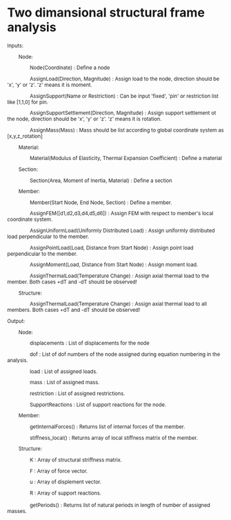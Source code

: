 # Two dimansional structural frame analysis
<small>
Inputs:

        Node:

                Node(Coordinate) : Define a node

                AssignLoad(Direction, Magnitude) : Assign load to the node, direction should be 'x', 'y' or 'z'. 'z' means it is moment.

                AssignSupport(Name or Restriction) : Can be input 'fixed', 'pin' or restriction list like [1,1,0] for pin.

                AssignSupportSettlement(Direction, Magnitude) : Assign support settlement ot the node, direction should be 'x', 'y' or 'z'. 'z' means it is rotation.

                AssignMass(Mass) : Mass should be list according to global coordinate system as [x,y,z_rotation]

        Material:

                Material(Modulus of Elasticity, Thermal Expansion Coefficient) : Define a material

        Section:

                Section(Area, Moment of Inertia, Material) : Define a section

        Member:

                Member(Start Node, End Node, Section) : Define a member.

                AssignFEM([d1,d2,d3,d4,d5,d6]) : Assign FEM with respect to member's local coordinate system.

                AssignUniformLoad(Uniformly Distributed Load) : Assign uniformly distributed load perpendicular to the member.

                AssignPointLoad(Load, Distance from Start Node) : Assign point load perpendicular to the member.

                AssignMoment(Load, Distance from Start Node) : Assign moment load.

                AssignThermalLoad(Temperature Change) : Assign axial thermal load to the member. Both cases +dT and -dT should be observed!


        Structure:

                AssignThermalLoad(Temperature Change) : Assign axial thermal load to all members. Both cases +dT and -dT should be observed!
                
                
                
                
                
Output:

        Node:

                displacements : List of displacements for the node

                dof : List of dof numbers of the node assigned during equation numbering in the analysis.

                load : List of assigned loads.

                mass : List of assigned mass.

                restriction : List of assigned restrictions.

                SupportReactions : List of support reactions for the node.

        Member:

                getInternalForces() : Returns list of internal forces of the member.

                stiffness_local() : Returns array of local stiffness matrix of the member.

        Structure:

                K : Array of structural striffness matrix.

                F : Array of force vector.

                u : Array of displement vector.

                R : Array of support reactions.

                getPeriods() : Returns list of natural periods in length of number of assigned masses.</small>
